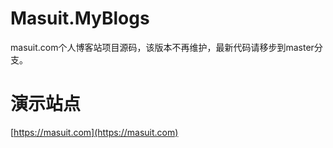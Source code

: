 # Masuit.MyBlogs
masuit.com个人博客站项目源码，该版本不再维护，最新代码请移步到master分支。
# 演示站点
[https://masuit.com](https://masuit.com)
